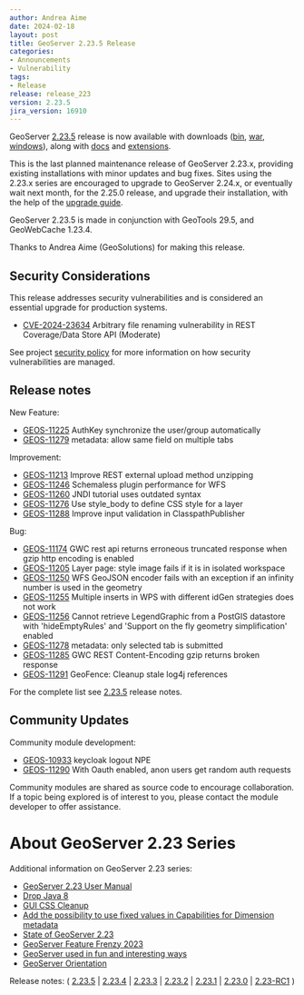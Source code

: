 ```yaml
---
author: Andrea Aime
date: 2024-02-18
layout: post
title: GeoServer 2.23.5 Release
categories:
- Announcements
- Vulnerability
tags:
- Release
release: release_223
version: 2.23.5
jira_version: 16910
--- 
```


GeoServer [2.23.5](/release/2.23.5/) release is now available
with downloads
([bin](https://sourceforge.net/projects/geoserver/files/GeoServer/2.23.5/geoserver-2.23.5-bin.zip/download),
[war](https://sourceforge.net/projects/geoserver/files/GeoServer/2.23.5/geoserver-2.23.5-war.zip/download),
[windows](https://sourceforge.net/projects/geoserver/files/GeoServer/2.23.5/GeoServer-2.23.5-winsetup.exe/download)), along with 
[docs](https://sourceforge.net/projects/geoserver/files/GeoServer/2.23.5/geoserver-2.23.5-htmldoc.zip/download) and
[extensions](https://sourceforge.net/projects/geoserver/files/GeoServer/2.23.5/extensions/).

This is the last planned maintenance release of GeoServer 2.23.x, providing existing installations with minor updates and bug fixes.
Sites using the 2.23.x series are encouraged to upgrade to GeoServer 2.24.x, or eventually wait next month, for the 2.25.0 release, and upgrade their installation, with the help of the [upgrade guide](https://docs.geoserver.org/main/en/user/installation/upgrade.html#notes-on-upgrading-specific-versions).

GeoServer 2.23.5 is made in conjunction with GeoTools 29.5, and GeoWebCache 1.23.4. 

Thanks to Andrea Aime (GeoSolutions) for making this release. 

## Security Considerations

This release addresses security vulnerabilities and is considered an essential upgrade for production systems.

- [CVE-2024-23634](https://github.com/geoserver/geoserver/security/advisories/GHSA-75m5-hh4r-q9gx) Arbitrary file renaming vulnerability in REST Coverage/Data Store API (Moderate)

See project [security policy](https://github.com/geoserver/geoserver/blob/main/SECURITY.md) for more information on how security vulnerabilities are managed.

## Release notes

New Feature:

* [GEOS-11225](https://osgeo-org.atlassian.net/browse/GEOS-11225) AuthKey synchronize the user/group automatically
* [GEOS-11279](https://osgeo-org.atlassian.net/browse/GEOS-11279) metadata: allow same field on multiple tabs

Improvement:

* [GEOS-11213](https://osgeo-org.atlassian.net/browse/GEOS-11213) Improve REST external upload method unzipping
* [GEOS-11246](https://osgeo-org.atlassian.net/browse/GEOS-11246) Schemaless plugin performance for WFS
* [GEOS-11260](https://osgeo-org.atlassian.net/browse/GEOS-11260) JNDI tutorial uses outdated syntax
* [GEOS-11276](https://osgeo-org.atlassian.net/browse/GEOS-11276) Use style_body to define CSS style for a layer
* [GEOS-11288](https://osgeo-org.atlassian.net/browse/GEOS-11288) Improve input validation in ClasspathPublisher

Bug:

* [GEOS-11174](https://osgeo-org.atlassian.net/browse/GEOS-11174) GWC rest api returns erroneous truncated response when gzip http encoding is enabled 
* [GEOS-11205](https://osgeo-org.atlassian.net/browse/GEOS-11205) Layer page: style image fails if it is in isolated workspace
* [GEOS-11250](https://osgeo-org.atlassian.net/browse/GEOS-11250) WFS GeoJSON encoder fails with an exception if an infinity number is used in the geometry
* [GEOS-11255](https://osgeo-org.atlassian.net/browse/GEOS-11255) Multiple inserts in WPS with different idGen strategies does not work
* [GEOS-11256](https://osgeo-org.atlassian.net/browse/GEOS-11256) Cannot retrieve LegendGraphic from a PostGIS datastore with 'hideEmptyRules' and 'Support on the fly geometry simplification' enabled
* [GEOS-11278](https://osgeo-org.atlassian.net/browse/GEOS-11278) metadata: only selected tab is submitted
* [GEOS-11285](https://osgeo-org.atlassian.net/browse/GEOS-11285) GWC REST Content-Encoding gzip returns broken response
* [GEOS-11291](https://osgeo-org.atlassian.net/browse/GEOS-11291) GeoFence: Cleanup stale log4j references

For the complete list see [2.23.5](https://github.com/geoserver/geoserver/releases/tag/2.23.5) release notes. 

## Community Updates

Community module development:

* [GEOS-10933](https://osgeo-org.atlassian.net/browse/GEOS-10933) keycloak logout NPE
* [GEOS-11290](https://osgeo-org.atlassian.net/browse/GEOS-11290) With Oauth enabled, anon users get random auth requests

Community modules are shared as source code to encourage collaboration. If a topic being explored is of interest to you, please contact the module developer to offer assistance. 

# About GeoServer 2.23 Series

Additional information on GeoServer 2.23 series:

* [GeoServer 2.23 User Manual](https://docs.geoserver.org/2.23.x/en/user/)
* [Drop Java 8](https://github.com/geoserver/geoserver/wiki/GSIP-215)
* [GUI CSS Cleanup](https://github.com/geoserver/geoserver/wiki/GSIP-213)
* [Add the possibility to use fixed values in Capabilities for Dimension metadata](https://github.com/geoserver/geoserver/wiki/GSIP-208)
* [State of GeoServer 2.23](https://docs.google.com/presentation/d/1nRKIILXWGLMGXZ6thfJgPR9kZ6Wh8Hp1dwZdQGw2YRc/edit?usp=share_link)
* [GeoServer Feature Frenzy 2023](https://docs.google.com/presentation/d/1vE8eCrOyewoH54g8CjuoiO3pxVLToEpuvpoZWmy0wTg/edit?usp=share_link)
* [GeoServer used in fun and interesting ways](https://docs.google.com/presentation/d/1PP2qk7eH8TzAf1tvEWH7Geattd0YFh7ZEDx1_tlrRWY/edit?usp=share_link)
* [GeoServer Orientation](https://docs.google.com/presentation/d/1sh9C4dIkDRnk3quCD1PRYoiJhjI9dqnAdOScJCgQWU8/edit?usp=share_link)

Release notes:
( [2.23.5](https://github.com/geoserver/geoserver/releases/tag/2.23.5)
| [2.23.4](https://github.com/geoserver/geoserver/releases/tag/2.23.4)
| [2.23.3](https://github.com/geoserver/geoserver/releases/tag/2.23.3)
| [2.23.2](https://github.com/geoserver/geoserver/releases/tag/2.23.2)
| [2.23.1](https://github.com/geoserver/geoserver/releases/tag/2.23.1)
| [2.23.0](https://github.com/geoserver/geoserver/releases/tag/2.23.0)
| [2.23-RC1](https://github.com/geoserver/geoserver/releases/tag/2.23-RC1)
) 

